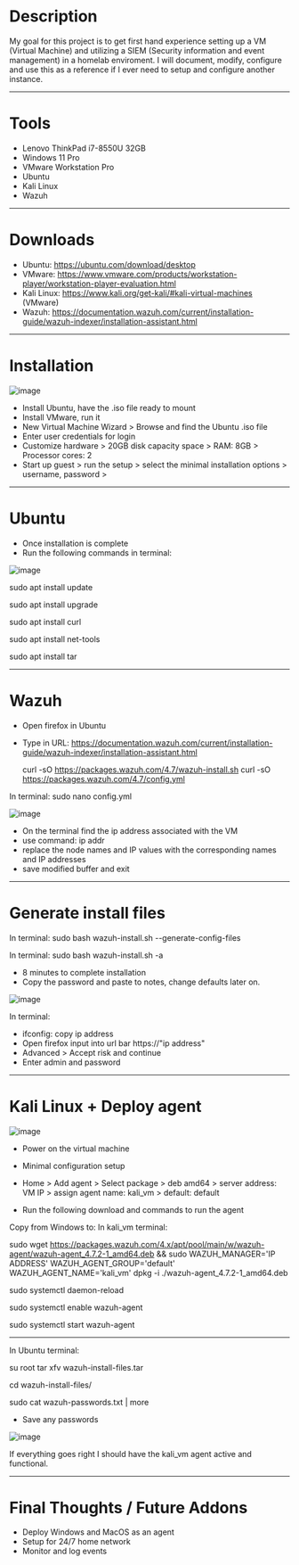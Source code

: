 # Description
My goal for this project is to get first hand experience setting up a VM (Virtual Machine) and utilizing a SIEM (Security information and event management) in a homelab enviroment. I will document, modify, configure and use this as a reference if I ever need to setup and configure another instance.
_____________________________________________________________________________________________________________________________________________________________________________________________________________________
# Tools 
- Lenovo ThinkPad i7-8550U 32GB
- Windows 11 Pro
- VMware Workstation Pro
- Ubuntu 
- Kali Linux
- Wazuh
_____________________________________________________________________________________________________________________________________________________________________________________________________________________
#  Downloads
-  Ubuntu:  https://ubuntu.com/download/desktop
-  VMware:  https://www.vmware.com/products/workstation-player/workstation-player-evaluation.html
-  Kali Linux:  https://www.kali.org/get-kali/#kali-virtual-machines (VMware)
-  Wazuh:  https://documentation.wazuh.com/current/installation-guide/wazuh-indexer/installation-assistant.html
_____________________________________________________________________________________________________________________________________________________________________________________________________________________
# Installation 
![image](https://github.com/cjspj/VM_SIEM_Homelab/assets/90308312/d4664cd0-0072-490a-8bd3-c74981ffd298)
-  Install Ubuntu, have the .iso file ready to mount 
-  Install VMware, run it
-  New Virtual Machine Wizard > Browse and find the Ubuntu .iso file
-  Enter user credentials for login
-  Customize hardware > 20GB disk capacity space > RAM: 8GB > Processor cores: 2
-  Start up guest > run the setup > select the minimal installation options > username, password >
_____________________________________________________________________________________________________________________________________________________________________________________________________________________
#  Ubuntu
-  Once installation is complete
-  Run the following commands in terminal:

  ![image](https://github.com/cjspj/VM_SIEM_Lab/assets/90308312/446c3c42-8c09-436c-a618-eead7abe7603)

  sudo apt install update
  
  sudo apt install upgrade
  
  sudo apt install curl
  
  sudo apt install net-tools
  
  sudo apt install tar
_____________________________________________________________________________________________________________________________________________________________________________________________________________________
#  Wazuh
-  Open firefox in Ubuntu
-  Type in URL: https://documentation.wazuh.com/current/installation-guide/wazuh-indexer/installation-assistant.html

   curl -sO https://packages.wazuh.com/4.7/wazuh-install.sh
   curl -sO https://packages.wazuh.com/4.7/config.yml

In terminal:
  sudo nano config.yml
  
![image](https://github.com/cjspj/VM_SIEM_Lab/assets/90308312/edd78d2b-0356-426f-ba3d-4d6d4a5d8703)


-  On the terminal find the ip address associated with the VM
-  use command: ip addr 
-  replace the node names and IP values with the corresponding names and IP addresses
-  save modified buffer and exit 
________________________________________________________________________________________________________________________________________________________________________________________________________________
#  Generate install files

In terminal: 
sudo bash wazuh-install.sh --generate-config-files
  
In terminal:
sudo bash wazuh-install.sh -a

-  8 minutes to complete installation
-  Copy the password and paste to notes, change defaults later on.

  ![image](https://github.com/cjspj/VM_SIEM_Lab/assets/90308312/7eb2ea22-55e5-4112-84b9-38db4fc023c9)

In terminal:
-  ifconfig: copy ip address
-  Open firefox input into url bar https://"ip address"
-  Advanced > Accept risk and continue
-  Enter admin and password

_____________________________________________________________________________________________________________________________________________________________________________________________________________________
# Kali Linux + Deploy agent

![image](https://github.com/cjspj/VM_SIEM_Lab/assets/90308312/f60f411f-7fd1-435c-ac82-728f29588e45)

- Power on the virtual machine
- Minimal configuration setup 

- Home > Add agent > Select package > deb amd64 > server address: VM IP > assign agent name: kali_vm > default: default
- Run the following download and commands to run the agent

Copy from Windows to:
In kali_vm terminal:

sudo wget https://packages.wazuh.com/4.x/apt/pool/main/w/wazuh-agent/wazuh-agent_4.7.2-1_amd64.deb && sudo WAZUH_MANAGER='IP ADDRESS' 
WAZUH_AGENT_GROUP='default' WAZUH_AGENT_NAME='kali_vm' dpkg -i ./wazuh-agent_4.7.2-1_amd64.deb

sudo systemctl daemon-reload

sudo systemctl enable wazuh-agent

sudo systemctl start wazuh-agent
_____________________________________________________________________________________________________________________________________________________________________________________________________________________
In Ubuntu terminal: 

su root tar xfv wazuh-install-files.tar

cd wazuh-install-files/

sudo cat wazuh-passwords.txt | more

- Save any passwords

![image](https://github.com/cjspj/VM_SIEM_Lab/assets/90308312/f75a6559-1d0e-4844-8c07-64fef320d65c)

If everything goes right I should have the kali_vm agent active and functional. 
_____________________________________________________________________________________________________________________________________________________________________________________________________________________
# Final Thoughts / Future Addons

-  Deploy Windows and MacOS as an agent
-  Setup for 24/7 home network
-  Monitor and log events 







